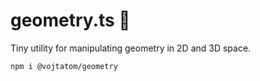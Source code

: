 # geometry.ts 📄

Tiny utility for manipulating geometry in 2D and 3D space.

```
npm i @vojtatom/geometry
```
